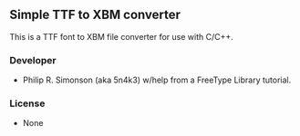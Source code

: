 ## Simple TTF to XBM converter

This is a TTF font to XBM file converter for use with C/C++.

### Developer

 - Philip R. Simonson (aka 5n4k3) w/help from a FreeType Library tutorial.

### License

 - None


